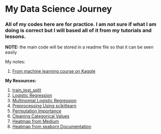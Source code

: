 # My Data Science Journey

### All of my codes here are for practice. I am not sure if what I am doing is correct but I will based all of it from my tutorials and lessons. 

**NOTE:** the main code will be stored in a readme file so that it can be seen easily

My notes:
1. [From machine learning course on Kaggle](https://github.com/Dixboi/DataAnalysisJourney/blob/main/MachineLearningNotebookNotes.ipynb)

**My Resources:**
1. [train_test_split](https://machinelearningmastery.com/train-test-split-for-evaluating-machine-learning-algorithms/)
2. [Logistic Regression](https://www.upgrad.com/blog/logistic-regression-for-machine-learning/)
3. [Multinomial Logistic Regression](https://machinelearningmastery.com/multinomial-logistic-regression-with-python/)
4. [Preprocessing Using scikitlearn](https://scikit-learn.org/stable/modules/preprocessing.html)
5. [Permutation Importance](https://www.kaggle.com/code/dansbecker/permutation-importance)
6. [Cleaning Categorical Values](https://medium.com/analytics-vidhya/data-cleaning-with-python-categorical-variables-1a904761fa27)
7. [Heatmap from Medium](https://medium.com/analytics-vidhya/how-relevant-is-heatmap-in-your-machine-learning-model-6eb79a820f18)
8. [Heatmap from seaborn Documentation](https://seaborn.pydata.org/generated/seaborn.heatmap.html)
